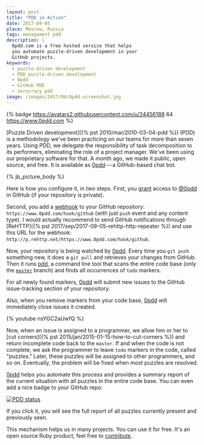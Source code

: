 ```yaml
---
layout: post
title: "PDD in Action"
date: 2017-04-05
place: Moscow, Russia
tags: management pdd
description: |
  0pdd.com is a free hosted service that helps
  you automate puzzle-driven development in your
  GitHub projects.
keywords:
  - puzzle-driven development
  - PDD puzzle-driven development
  - 0pdd
  - GitHub PDD
  - zerocracy pdd
image: /images/2017/04/0pdd-screenshot.jpg
---
```


{% badge https://avatars2.githubusercontent.com/u/24456188 64 https://www.0pdd.com %}

[Puzzle Driven development]({% pst 2010/mar/2010-03-04-pdd %})
(PDD) is a methodology we've been practicing on our teams
for more than seven years. Using PDD, we delegate the responsibility of
task decomposition to its performers, eliminating
the role of a project manager. We've been using our proprietary software
for that. A month ago, we made it public, open source, and free.
It is available as [0pdd](https://www.0pdd.com)---a GitHub-based chat bot.

<!--more-->

{% jb_picture_body %}

Here is how you configure it, in two steps. First, you
[grant](https://help.github.com/articles/inviting-collaborators-to-a-personal-repository/)
access to [@0pdd](https://github.com/0pdd) in GitHub
(if your repository is private).

Second, you add a [webhook](https://help.github.com/articles/about-webhooks/)
to your GitHub repository: `https://www.0pdd.com/hook/github` (with just `push` event
and any content type). I would actually recommend to send GitHub
notifications through [ReHTTP]({% pst 2017/sep/2017-09-05-rehttp-http-repeater %})
and use this URL for the webhook:
`http://p.rehttp.net/https://www.0pdd.com/hook/github`.

Now, your repository is being watched by [0pdd](https://www.0pdd.com). Every
time you `git push` something new, it does a `git pull` and retrieves your changes
from GitHub. Then it runs [pdd](https://github.com/yegor256/pdd), a command line tool
that scans the entire code base (only the [`master`](https://help.github.com/articles/setting-the-default-branch/)
branch) and finds all occurrences of `todo`  markers.

For all newly found markers, [0pdd](https://www.0pdd.com) will submit new
issues to the GitHub issue-tracking section of your repository.

Also, when you remove markers from your code base,
[0pdd](https://www.0pdd.com) will immediately close issues it created.

{% youtube nsYGC2aUwfQ %}

Now, when an issue is assigned to a programmer, we allow him or her
to [cut corners]({% pst 2015/jan/2015-01-15-how-to-cut-corners %})
and return incomplete code back to the `master`. If and when the code is
not complete, we ask the programmer to leave `todo` markers in the code, called
"puzzles." Later, these puzzles will be assigned to other programmers,
and so on. Eventually, the problem will be fixed when _most_ puzzles are
resolved.

[0pdd](https://www.0pdd.com) helps you automate this process and provides
a summary report of the current situation with all puzzles in the entire
code base. You can even add a nice badge to your GitHub repo:

[![PDD status](https://www.0pdd.com/svg?name=yegor256/0pdd)](https://www.0pdd.com/p?name=yegor256/0pdd)

If you click it, you will see the full report of all puzzles
currently present and previously seen.

This mechanism helps us in many projects. You can use it for free. It's
an open source Ruby product; feel free to [contribute](https://github.com/yegor256/0pdd).
